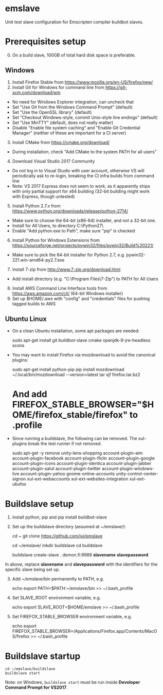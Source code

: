 # emslave
Unit test slave configuration for Emscripten compiler buildbot slaves.

# Prerequisites setup

0. On a build slave, 100GB of total hard disk space is preferable.

## Windows

1. Install Firefox Stable from https://www.mozilla.org/en-US/firefox/new/
2. Install Git for Windows for command line from https://git-scm.com/download/win
 - No need for Windows Explorer integration, can uncheck that
 - Set "Use Git from the Windows Command Prompt" (default)
 - Set "Use the OpenSSL library" (default)
 - Set "Checkout Windows-style, commit Unix-style line endings" (default)
 - Set "Use MinTTY" (default, does not really matter)
 - Disable "Enable file system caching" and "Enable Git Credential Manager" (neither of these are important for a CI server)
3. Install CMake from https://cmake.org/download/
 - During installation, check "Add CMake to the system PATH for all users"
4. Download Visual Studio 2017 Community
 - Do *not* log in to Visual Studio with user account, otherwise VS will periodically ask to re-login, breaking the CI infra builds from command line
 - Note: VS 2017 Express does not seem to work, as it apparently ships with only partial support for x64 building (32-bit building might work with Express, though untested)
5. Install Python 2.7.x from https://www.python.org/downloads/release/python-2714/
 - Make sure to choose the 64-bit (x86-64) installer, and not a 32-bit one.
 - Install for All Users, to directory C:\Python27\
 - Enable "Add python.exe to Path", make sure "pip" is checked
6. Install Python for Windows Extensions from https://sourceforge.net/projects/pywin32/files/pywin32/Build%20221/
 - Make sure to pick the 64-bit installer for Python 2.7, e.g. pywin32-221.win-amd64-py2.7.exe
7. Install 7-zip from http://www.7-zip.org/download.html
 - Add install directory (e.g. "C:\Program Files\7-Zip") to PATH for All Users
8. Install AWS Command Line Interface tools from https://aws.amazon.com/cli/ (64-bit Windows installer)
9. Set up $HOME/.aws with "config" and "credentials" files for pushing tagged builds to AWS

## Ubuntu Linux

 - On a clean Ubuntu installation, some apt packages are needed:

    sudo apt-get install git buildbot-slave cmake openjdk-9-jre-headless scons

 - You may want to install Firefox via mozdownload to avoid the canonical plugins:

    sudo apt-get install python-pip
    pip install mozdownload
    ~/.local/bin/mozdownload --version=latest
    tar xjf firefox.tar.bz2
    # And add FIREFOX_STABLE_BROWSER="$HOME/firefox_stable/firefox" to .profile

 - Since running a buildslave, the following can be removed. The xul- plugins break the test runner if not removed.

    sudo apt-get -y remove unity-lens-shopping account-plugin-aim account-plugin-facebook account-plugin-flickr account-plugin-google account-plugin-icons account-plugin-identica account-plugin-jabber account-plugin-salut account-plugin-twitter account-plugin-windows-live account-plugin-yahoo gnome-online-accounts unity-control-center-signon xul-ext-webaccounts xul-ext-websites-integration xul-ext-ubufox

# Buildslave setup

1. Install python, pip and pip install buildbot-slave

2. Set up the buildslave directory (assumed at ~/emslave/):

    cd ~
    git clone https://github.com/juj/emslave

    cd ~/emslave/
    mkdir buildslave
    cd buildslave

    buildslave create-slave . demon.fi:9989 **slavename** **slavepassword**

In above, replace **slavename** and **slavepassword** with the identifiers for the specific slave being set up.

3. Add ~/emslave/bin permanently to PATH, e.g.

    echo export PATH=\$PATH:~/emslave/bin >> ~/.bash_profile

4. Set SLAVE_ROOT environment variable, e.g.

    echo export SLAVE_ROOT=$HOME/emslave >> ~/.bash_profile

5. Set FIREFOX_STABLE_BROWSER environment variable, e.g.

    echo export FIREFOX_STABLE_BROWSER=/Applications/Firefox.app/Contents/MacOS/firefox >> ~/.bash_profile

# Buildslave startup

    cd ~/emslave/buildslave
    buildslave start

Note: on Windows, `buildslave start` must be run inside **Developer Command Prompt for VS2017**.